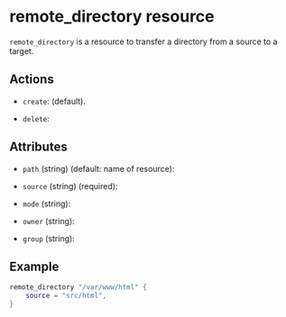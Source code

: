 # remote_directory resource

`remote_directory` is a resource to transfer a directory from a source to a target.

## Actions

* `create`: (default).

* `delete`:

## Attributes

* `path` (string) (default: name of resource):

* `source` (string) (required):

* `mode` (string):

* `owner` (string):

* `group` (string):


## Example

```lua
remote_directory "/var/www/html" {
    source = "src/html",
}
```
